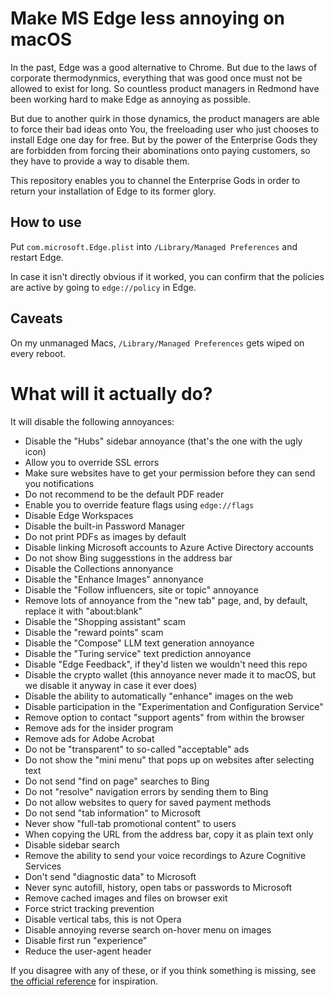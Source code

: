 # Make MS Edge less annoying on macOS

In the past, Edge was a good alternative to Chrome. But due to the laws of corporate thermodynmics, everything that was good once must not be allowed to exist for long. So countless product managers in Redmond have been working hard to make Edge as annoying as possible.

But due to another quirk in those dynamics, the product managers are able to force their bad ideas onto You, the freeloading user who just chooses to install Edge one day for free. But by the power of the Enterprise Gods they are forbidden from forcing their abominations onto paying customers, so they have to provide a way to disable them.

This repository enables you to channel the Enterprise Gods in order to return your installation of Edge to its former glory.

## How to use

Put `com.microsoft.Edge.plist` into `/Library/Managed Preferences` and restart Edge.

In case it isn't directly obvious if it worked, you can confirm that the policies are active by going to `edge://policy` in Edge.

## Caveats

On my unmanaged Macs, `/Library/Managed Preferences` gets wiped on every reboot.

# What will it actually do?

It will disable the following annoyances:

- Disable the "Hubs" sidebar annoyance (that's the one with the ugly icon)
- Allow you to override SSL errors
- Make sure websites have to get your permission before they can send you notifications
- Do not recommend to be the default PDF reader
- Enable you to override feature flags using `edge://flags`
- Disable Edge Workspaces
- Disable the built-in Password Manager
- Do not print PDFs as images by default
- Disable linking Microsoft accounts to Azure Active Directory accounts
- Do not show Bing suggesstions in the address bar
- Disable the Collections annonyance
- Disable the "Enhance Images" annonyance
- Disable the "Follow influencers, site or topic" annoyance
- Remove lots of annoyance from the "new tab" page, and, by default, replace it with "about:blank"
- Disable the "Shopping assistant" scam
- Disable the "reward points" scam
- Disable the "Compose" LLM text generation annoyance
- Disable the "Turing service" text prediction annoyance
- Disable "Edge Feedback", if they'd listen we wouldn't need this repo
- Disable the crypto wallet (this annoyance never made it to macOS, but we disable it anyway in case it ever does)
- Disable the ability to automatically "enhance" images on the web
- Disable participation in the "Experimentation and Configuration Service"
- Remove option to contact "support agents" from within the browser
- Remove ads for the insider program
- Remove ads for Adobe Acrobat
- Do not be "transparent" to so-called "acceptable" ads
- Do not show the "mini menu" that pops up on websites after selecting text
- Do not send "find on page" searches to Bing
- Do not "resolve" navigation errors by sending them to Bing
- Do not allow websites to query for saved payment methods
- Do not send "tab information" to Microsoft
- Never show "full-tab promotional content" to users
- When copying the URL from the address bar, copy it as plain text only
- Disable sidebar search
- Remove the ability to send your voice recordings to Azure Cognitive Services
- Don't send "diagnostic data" to Microsoft
- Never sync autofill, history, open tabs or passwords to Microsoft
- Remove cached images and files on browser exit
- Force strict tracking prevention
- Disable vertical tabs, this is not Opera
- Disable annoying reverse search on-hover menu on images
- Disable first run "experience"
- Reduce the user-agent header

If you disagree with any of these, or if you think something is missing, see [the official reference](https://learn.microsoft.com/en-gb/DeployEdge/microsoft-edge-policies) for inspiration.

